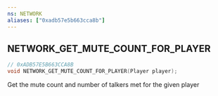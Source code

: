 ```yaml
---
ns: NETWORK
aliases: ["0xadb57e5b663cca8b"]
---
```

## NETWORK_GET_MUTE_COUNT_FOR_PLAYER

```c
// 0xADB57E5B663CCA8B
void NETWORK_GET_MUTE_COUNT_FOR_PLAYER(Player player);
```

Get the mute count and number of talkers met for the given player


